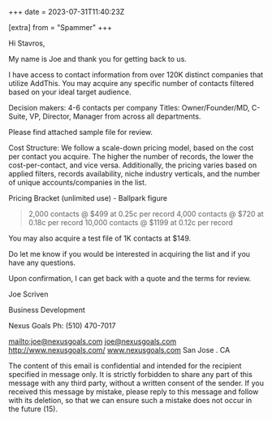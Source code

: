 +++
date = 2023-07-31T11:40:23Z

[extra]
from = "Spammer"
+++

Hi Stavros,

My name is Joe and thank you for getting back to us. 

I have access to contact information from over 120K distinct companies that
utilize AddThis. You may acquire any specific number of contacts filtered
based on your ideal target audience. 

Decision makers: 4-6 contacts per company
Titles: Owner/Founder/MD, C-Suite, VP, Director, Manager from across all
departments. 

Please find attached sample file for review. 

Cost Structure:
We follow a scale-down pricing model, based on the cost per contact you
acquire. The higher the number of records, the lower the cost-per-contact,
and vice versa. Additionally, the pricing varies based on applied filters,
records availability, niche industry verticals, and the number of unique
accounts/companies in the list. 

Pricing Bracket (unlimited use) - Ballpark figure
>2,000 contacts @ $499 at 0.25c per record
>4,000 contacts @ $720 at 0.18c per record
>10,000 contacts @ $1199 at 0.12c per record

You may also acquire a test file of 1K contacts at $149. 

Do let me know if you would be interested in acquiring the list and if you
have any questions. 

Upon confirmation, I can get back with a quote and the terms for review.

 

 

Joe Scriven

Business Development

Nexus Goals
Ph: (510) 470-7017

   <mailto:joe@nexusgoals.com> joe@nexusgoals.com
   <http://www.nexusgoals.com/> www.nexusgoals.com
San Jose . CA

The content of this email is confidential and intended for the recipient
specified in message only. It is strictly forbidden to share any part of
this message with any third party, without a written consent of the sender.
If you received this message by mistake, please reply to this message and
follow with its deletion, so that we can ensure such a mistake does not
occur in the future (15).
